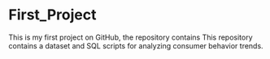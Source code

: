 # First_Project
This is my first project on GitHub, the repository contains This repository contains a dataset and SQL scripts for analyzing consumer behavior trends. 
